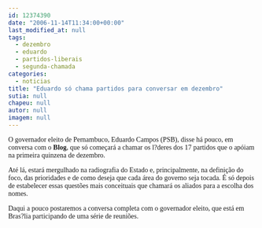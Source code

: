 ```yaml
---
id: 12374390
date: "2006-11-14T11:34:00+00:00"
last_modified_at: null
tags:
  - dezembro
  - eduardo
  - partidos-liberais
  - segunda-chamada
categories:
  - noticias
title: "Eduardo só chama partidos para conversar em dezembro"
sutia: null
chapeu: null
autor: null
imagem: null
---
```

<p><P><FONT face=Verdana>O governador eleito de Pernambuco, Eduardo Campos (PSB), disse há pouco, em conversa com o <STRONG>Blog</STRONG>, que só começará a chamar os l?deres dos 17 partidos que o apóiam na primeira quinzena de dezembro.</FONT></P></p>
<p><P><FONT face=Verdana>Até lá, estará mergulhado na radiografia do Estado e, principalmente, na definição do foco, das prioridades e de como deseja que cada área do governo seja tocada. É só depois de estabelecer essas questões mais conceituais que chamará os aliados para a escolha dos nomes.</FONT></P></p>
<p><P><FONT face=Verdana>Daqui a pouco postaremos a conversa completa com o governador eleito, que está em Bras?lia participando de uma série de reuniões.</FONT></P> </p>
